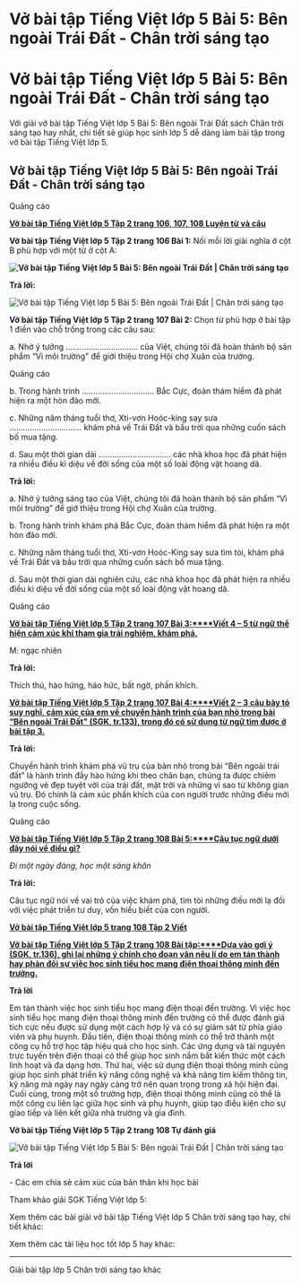 # Vở bài tập Tiếng Việt lớp 5 Bài 5: Bên ngoài Trái Đất - Chân trời sáng tạo

# Vở bài tập Tiếng Việt lớp 5 Bài 5: Bên ngoài Trái Đất - Chân trời sáng tạo

Với giải vở bài tập Tiếng Việt lớp 5 Bài 5: Bên ngoài Trái Đất sách Chân trời sáng tạo hay nhất, chi tiết sẽ giúp học sinh lớp 5 dễ dàng làm bài tập trong vở bài tập Tiếng Việt lớp 5.

## Vở bài tập Tiếng Việt lớp 5 Bài 5: Bên ngoài Trái Đất - Chân trời sáng tạo

Quảng cáo

[**Vở bài tập Tiếng Việt lớp 5 Tập 2 trang 106, 107, 108 Luyện từ và câu**](https://vietjack.com/vbt-tieng-viet-5-ct/luyen-tu-va-cau-trang-106-vbt-tieng-viet-5-tap-2.jsp)

**Vở bài tập Tiếng Việt lớp 5 Tập 2 trang 106 Bài 1:** Nối mỗi lời giải nghĩa ở cột B phù hợp với một từ ở cột A: 

**![Vở bài tập Tiếng Việt lớp 5 Bài 5: Bên ngoài Trái Đất | Chân trời sáng tạo](https://vietjack.com/vbt-tieng-viet-5-ct/images/bai-5-ben-ngoai-trai-dat-236796.PNG)**

**Trả lời:**

![Vở bài tập Tiếng Việt lớp 5 Bài 5: Bên ngoài Trái Đất | Chân trời sáng tạo](https://vietjack.com/vbt-tieng-viet-5-ct/images/bai-5-ben-ngoai-trai-dat-236797.PNG)

**Vở bài tập Tiếng Việt lớp 5 Tập 2 trang 107 Bài 2:** Chọn từ phù hợp ở bài tập 1 điền vào chỗ trống trong các câu sau:

a. Nhờ ý tưởng ………………………….. của Việt, chúng tôi đã hoàn thành bộ sản phẩm “Vì môi trường" để giới thiệu trong Hội chợ Xuân của trường. 

Quảng cáo

b. Trong hành trình ………………………….. Bắc Cực, đoàn thám hiểm đã phát hiện ra một hòn đảo mới. 

c. Những năm tháng tuổi thơ, Xti-vơn Hoóc-king say sưa ………………………….. khám phá về Trái Đất và bầu trời qua những cuốn sách bố mua tặng. 

d. Sau một thời gian dài ………………………….. các nhà khoa học đã phát hiện ra nhiều điều kì diệu về đời sống của một số loài động vật hoang dã. 

**Trả lời:**

a. Nhờ ý tưởng sáng tạo của Việt, chúng tôi đã hoàn thành bộ sản phẩm “Vì môi trường” để giớ thiệu trong Hội chợ Xuân của trường.

b. Trong hành trình khám phá Bắc Cực, đoàn thám hiểm đã phát hiện ra một hòn đảo mới.

c. Những năm tháng tuổi thơ, Xti-vơn Hoóc-King say sưa tìm tòi, khám phá về Trái Đất và bầu trời qua những cuốn sách bố mua tặng.

d. Sau một thời gian dài nghiên cứu, các nhà khoa học đã phát hiện ra nhiều điều kì diệu về đời sống của một số loài động vật hoang dã.

Quảng cáo

[**Vở bài tập Tiếng Việt lớp 5 Tập 2 trang 107 Bài 3:****Viết 4 – 5 từ ngữ thể hiện cảm xúc khi tham gia trải nghiệm, khám phá.**](https://vietjack.com/vbt-tieng-viet-5-ct/viet-4-5-tu-ngu-the-hien-cam-xuc-khi-tham-gia-trai-nghiem-vm.jsp)

M: ngạc nhiên 

**Trả lời:**

Thích thú, hào hứng, háo hức, bất ngờ, phấn khích.

[**Vở bài tập Tiếng Việt lớp 5 Tập 2 trang 107 Bài 4:****Viết 2 – 3 câu bày tỏ suy nghĩ, cảm xúc của em về chuyến hành trình của bạn nhỏ trong bài “Bên ngoài Trái Đất" (SGK, tr.133), trong đó có sử dụng từ ngữ tìm được ở bài tập 3.**](https://vietjack.com/vbt-tieng-viet-5-ct/viet-2-3-cau-bay-to-suy-nghi-cam-xuc-cua-em-ve-chuyen-hanh-vm.jsp)

**Trả lời:**

Chuyến hành trình khám phá vũ trụ của bản nhỏ trong bài “Bên ngoài trái đất” là hành trình đầy hào hứng khi theo chân bạn, chúng ta được chiêm ngưỡng vẻ đẹp tuyệt vời của trái đất, mặt trời và những vì sao từ không gian vũ trụ. Đó chính là cảm xúc phấn khích của con người trước những điều mới lạ trong cuộc sống.

Quảng cáo

[**Vở bài tập Tiếng Việt lớp 5 Tập 2 trang 108 Bài 5:****Câu tục ngữ dưới đây nói về điều gì?**](https://vietjack.com/vbt-tieng-viet-5-ct/cau-tuc-ngu-duoi-day-noi-ve-dieu-gi-vm.jsp)

_Đi một ngày đàng, học một sàng khôn_

**Trả lời:**

Câu tục ngữ nói về vai trò của việc khám phá, tìm tòi những điều mới lạ đối với việc phát triển tư duy, vốn hiểu biết của con người.

[**Vở bài tập Tiếng Việt lớp 5 trang 108 Tập 2 Viết**](https://vietjack.com/vbt-tieng-viet-5-ct/viet-trang-108-vbt-tieng-viet-5-tap-2.jsp)

[**Vở bài tập Tiếng Việt lớp 5 Tập 2 trang 108 Bài tập:****Dựa vào gợi ý (SGK, tr.136), ghi lại những ý chính cho đoạn văn nêu lí do em tán thành hay phản đối sự việc học sinh tiểu học mang điện thoại thông minh đến trường.**](https://vietjack.com/vbt-tieng-viet-5-ct/dua-vao-goi-y-ghi-lai-nhung-y-chinh-cho-doan-van-neu-li-vm.jsp)

**Trả lời**

Em tán thành việc học sinh tiểu học mang điện thoại đến trường. Vì việc học sinh tiểu học mang điện thoại thông minh đến trường có thể được đánh giá tích cực nếu được sử dụng một cách hợp lý và có sự giám sát từ phía giáo viên và phụ huynh. Đầu tiên, điện thoại thông minh có thể trở thành một công cụ hỗ trợ học tập hiệu quả cho học sinh. Các ứng dụng và tài nguyên trực tuyến trên điện thoại có thể giúp học sinh nắm bắt kiến thức một cách linh hoạt và đa dạng hơn. Thứ hai, việc sử dụng điện thoại thông minh cũng giúp học sinh phát triển kỹ năng công nghệ và khả năng tìm kiếm thông tin, kỹ năng mà ngày nay ngày càng trở nên quan trọng trong xã hội hiện đại. Cuối cùng, trong một số trường hợp, điện thoại thông minh cũng có thể là một công cụ liên lạc giữa học sinh và phụ huynh, giúp tạo điều kiện cho sự giao tiếp và liên kết giữa nhà trường và gia đình.

**Vở bài tập Tiếng Việt lớp 5 Tập 2 trang 108 Tự đánh giá**

![Vở bài tập Tiếng Việt lớp 5 Bài 5: Bên ngoài Trái Đất | Chân trời sáng tạo](https://vietjack.com/vbt-tieng-viet-5-ct/images/bai-5-ben-ngoai-trai-dat-236788.PNG)

**Trả lời**

\- Các em chia sẻ cảm xúc của bản thân khi học bài 

Tham khảo giải SGK Tiếng Việt lớp 5:

Xem thêm các bài giải vở bài tập Tiếng Việt lớp 5 Chân trời sáng tạo hay, chi tiết khác:

Xem thêm các tài liệu học tốt lớp 5 hay khác:

* * *

Giải bài tập lớp 5 Chân trời sáng tạo khác
